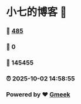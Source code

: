 # 小七的博客 :link:  
### :page_facing_up: [485](/tag.html) 
### :speech_balloon: 0 
### :hibiscus: 145455 
### :alarm_clock: 2025-10-02 14:58:55 
### Powered by :heart: [Gmeek](https://github.com/Meekdai/Gmeek)
